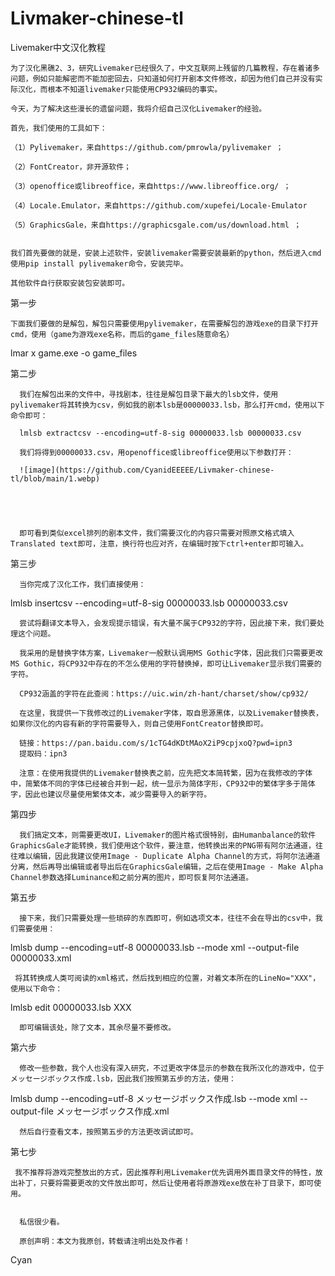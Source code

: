 # Livmaker-chinese-tl
Livemaker中文汉化教程

    为了汉化黑礁2、3，研究Livemaker已经很久了，中文互联网上残留的几篇教程，存在着诸多问题，例如只能解密而不能加密回去，只知道如何打开剧本文件修改，却因为他们自己并没有实际汉化，而根本不知道livemaker只能使用CP932编码的事实。

    今天，为了解决这些漫长的遗留问题，我将介绍自己汉化Livemaker的经验。

    首先，我们使用的工具如下：

    （1）Pylivemaker，来自https://github.com/pmrowla/pylivemaker ；

    （2）FontCreator，非开源软件；

    （3）openoffice或libreoffice，来自https://www.libreoffice.org/ ；

    （4）Locale.Emulator，来自https://github.com/xupefei/Locale-Emulator 
      
    （5）GraphicsGale，来自https://graphicsgale.com/us/download.html ；


    我们首先要做的就是，安装上述软件，安装livemaker需要安装最新的python，然后进入cmd使用pip install pylivemaker命令，安装完毕。

    其他软件自行获取安装包安装即可。


第一步

    下面我们要做的是解包，解包只需要使用pylivemaker，在需要解包的游戏exe的目录下打开cmd，使用（game为游戏exe名称，而后的game_files随意命名）

lmar x game.exe -o game_files




第二步

      我们在解包出来的文件中，寻找剧本，往往是解包目录下最大的lsb文件，使用pylivemaker将其转换为csv，例如我的剧本lsb是00000033.lsb，那么打开cmd，使用以下命令即可：

      lmlsb extractcsv --encoding=utf-8-sig 00000033.lsb 00000033.csv

      我们将得到00000033.csv，用openoffice或libreoffice使用以下参数打开：

      ![image](https://github.com/CyanidEEEEE/Livmaker-chinese-tl/blob/main/1.webp)





      即可看到类似excel排列的剧本文件，我们需要汉化的内容只需要对照原文格式填入Translated text即可，注意，换行符也应对齐，在编辑时按下ctrl+enter即可输入。


第三步

      当你完成了汉化工作，我们直接使用：

lmlsb insertcsv --encoding=utf-8-sig 00000033.lsb 00000033.csv

      尝试将翻译文本导入，会发现提示错误，有大量不属于CP932的字符，因此接下来，我们要处理这个问题。

      我采用的是替换字体方案，Livemaker一般默认调用MS Gothic字体，因此我们只需要更改MS Gothic，将CP932中存在的不怎么使用的字符替换掉，即可让Livemaker显示我们需要的字符。

      CP932涵盖的字符在此查阅：https://uic.win/zh-hant/charset/show/cp932/

      在这里，我提供一下我修改过的Livemaker字体，取自思源黑体，以及Livemaker替换表，如果你汉化的内容有新的字符需要导入，则自己使用FontCreator替换即可。

      链接：https://pan.baidu.com/s/1cTG4dKDtMAoX2iP9cpjxoQ?pwd=ipn3 
      提取码：ipn3 

      注意：在使用我提供的Livemaker替换表之前，应先把文本简转繁，因为在我修改的字体中，简繁体不同的字体已经被合并到一起，统一显示为简体字形，CP932中的繁体字多于简体字，因此也建议尽量使用繁体文本，减少需要导入的新字符。


第四步

      我们搞定文本，则需要更改UI，Livemaker的图片格式很特别，由Humanbalance的软件GraphicsGale才能转换，我们使用这个软件，要注意，他转换出来的PNG带有阿尔法通道，往往难以编辑，因此我建议使用Image - Duplicate Alpha Channel的方式，将阿尔法通道分离，然后再导出编辑或者导出后在GraphicsGale编辑，之后在使用Image - Make Alpha Channel参数选择Luminance和之前分离的图片，即可恢复阿尔法通道。


第五步

      接下来，我们只需要处理一些琐碎的东西即可，例如选项文本，往往不会在导出的csv中，我们需要使用：

lmlsb dump --encoding=utf-8 00000033.lsb --mode xml --output-file 00000033.xml

     将其转换成人类可阅读的xml格式，然后找到相应的位置，对着文本所在的LineNo="XXX"，使用以下命令：

lmlsb edit 00000033.lsb XXX

      即可编辑该处，除了文本，其余尽量不要修改。



第六步

      修改一些参数，我个人也没有深入研究，不过更改字体显示的参数在我所汉化的游戏中，位于メッセージボックス作成.lsb，因此我们按照第五步的方法，使用：

lmlsb dump --encoding=utf-8 メッセージボックス作成.lsb --mode xml --output-file メッセージボックス作成.xml

      然后自行查看文本，按照第五步的方法更改调试即可。


第七步

     我不推荐将游戏完整放出的方式，因此推荐利用Livemaker优先调用外面目录文件的特性，放出补丁，只要将需要更改的文件放出即可，然后让使用者将原游戏exe放在补丁目录下，即可使用。


      私信很少看。

      原创声明：本文为我原创，转载请注明出处及作者！

Cyan
